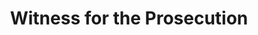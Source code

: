 ---
title: Witness for the Prosecution
year: 1958
opening_date: 1958-01-08
closing_date: 1958-01-18
layout: productions
featured_image: 
image_caption:
image_credit:
playbill: 
category: 
Theatre: Theatre Jacksonville
Venue: Little Theatre
cast:
  Carter: Angelina Papazisis
  Greta: Jack Atkinson
  Mr. Mayhew: Hugh Henline
  Leonard Vole: Lance Stalker
  Sir Wilfred Robarts, Q.C.: Jack Somack
  Inspector Hearne: Lou Shabott
  A Detective: Clifford Walker
  Romaine: Mardie Kelly
  Mr. Justice Wainwright: Frank Ridge
  Clerk of the Court: David Berrier, Jr.
  Court Stenographer: Marie Tankersley
  Foreman of the Jury: Ken Meiser
  A Juror: Mildred Thomas
  Mr. Myers, Q.C.: Marshall Graver
  Barrister:
    - Charles Tankersley
    - Sylvester Scotti
    - Joan Garretson
    - Norman Rickard
    - J. Atkins
  A Policeman: Bruce Henn
  Dr. Wyatt: Charley Tutewiler
  Janet MacKenzie: Eileen Quattlebaum
  Mr. Glegg: Robert Gefter
  The Other Woman: Patty Bartleson
crew:
  Designer and Director: Maurice Geoffrey
  Stage Manager: William E. Schill
  Book-holder: Esther Mae Blankenbeckler
  Lighting:
    - Norman Howard
    - Charles Tankersley
    - Dr. Alvin Gross
    - Bob Behrens
  Sound Effects:
    - Rose Forney
    - Dorothy Massey
    - Eldene Moulton
    - Mary Crafts
  Properties:
    - Norman Rickard
    - Sue Henderson
    - Maybelle Bageant
    - Donna Freyberg
    - Barbara Poppell
    - Mervyn Rickard
    - Jean Poppell
    - Esther Barnes
  Costumes:
    - Agatha Norvell
    - Elaine Barnert
    - Eula Mae Snow
    - Marie Tankersley
    - Mary Lou Crique
  Make-up:
    - Jane Porter
    - Roselle Cohen
    - Florence Somack
    - Hilda Zeller
    - Brenda Bartley
    - Judy Bartley
    - Mary Parker
    - Lois Feinstein
    - Roz Portnoy
  Scenery:
    - Frank Ridge
    - Abbey I. Fink
    - Norman Howard
    - Paul Trudeau
    - Jack Fleet
    - Malcolm Argo
    - Eula Mae Snow
    - Chuck Tankersley
    - Julian Hood
    - Hugh Henline
    - Toby Bageant
    - Eloise Hartsfield
    - George Mitchell
    - Joan Garretson
    - Sylvester Scotti
    - Lance Stalker
    - Bob Behrens
    - Lyn Scharar
    - Marie Tankersley
    - David Beers
    - Bill Schill
    - Dorothy Quint
    - Vic Quint
    - Rozelle Cohen
    - Florence Somack
    - Felix Jacobs
    - Jim Jenkin
    - Malcolm Argo
    - Grace Trudeau
orchestra:
external_links:
---
